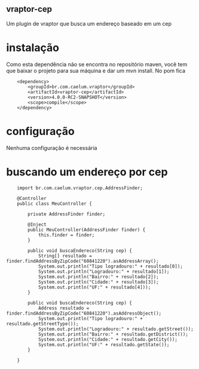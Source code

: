 ## vraptor-cep

Um plugin de vraptor que busca um endereço baseado em um cep

# instalação

Como esta dependência não se encontra no repositório maven, você tem que baixar o projeto para sua máquina e dar um mvn install.
No pom fica

		<dependency>
			<groupId>br.com.caelum.vraptor</groupId>
			<artifactId>vraptor-cep</artifactId>
			<version>4.0.0-RC2-SNAPSHOT</version>
			<scope>compile</scope>
		</dependency>
		
# configuração

Nenhuma configuração é necessária
	
# buscando um endereço por cep

		import br.com.caelum.vraptor.cep.AddressFinder;
		
		@Controller
		public class MeuController {
			
			private AddressFinder finder;
		
			@Inject
			public MeuController(AddressFinder finder) {
				this.finder = finder;
			}
			
			public void buscaEndereco(String cep) {
				String[] resultado = finder.findAddressByZipCode("60841220").asAddressArray();
				System.out.println("Tipo logradouro:" + resultado[0]);
				System.out.println("Logradouro:" + resultado[1]);
				System.out.println("Bairro:" + resultado[2]);
				System.out.println("Cidade:" + resultado[3]);
				System.out.println("UF:" + resultado[4]));
			}
			
			public void buscaEndereco(String cep) {
				Address resultado = finder.findAddressByZipCode("60841220").asAddressObject();
				System.out.println("Tipo logradouro:" + resultado.getStreetType());
				System.out.println("Logradouro:" + resultado.getStreet());
				System.out.println("Bairro:" + resultado.getDistrict());
				System.out.println("Cidade:" + resultado.getCity());
				System.out.println("UF:" + resultado.getState());
			}
			
		}
		
